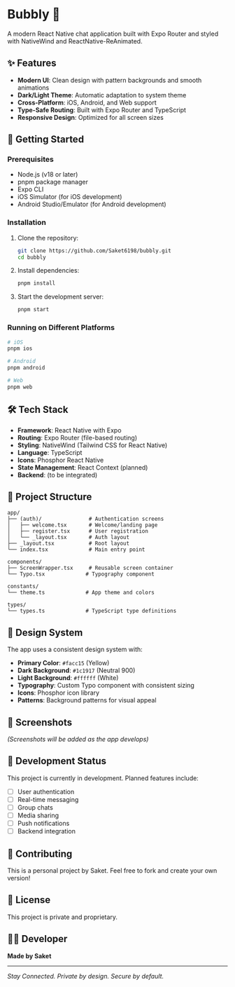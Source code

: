 # Bubbly 💬

A modern React Native chat application built with Expo Router and styled with NativeWind and ReactNative-ReAnimated.

## ✨ Features

- **Modern UI**: Clean design with pattern backgrounds and smooth animations
- **Dark/Light Theme**: Automatic adaptation to system theme
- **Cross-Platform**: iOS, Android, and Web support
- **Type-Safe Routing**: Built with Expo Router and TypeScript
- **Responsive Design**: Optimized for all screen sizes

## 🚀 Getting Started

### Prerequisites

- Node.js (v18 or later)
- pnpm package manager
- Expo CLI
- iOS Simulator (for iOS development)
- Android Studio/Emulator (for Android development)

### Installation

1. Clone the repository:
   ```bash
   git clone https://github.com/Saket6198/bubbly.git
   cd bubbly
   ```

2. Install dependencies:
   ```bash
   pnpm install
   ```

3. Start the development server:
   ```bash
   pnpm start
   ```

### Running on Different Platforms

```bash
# iOS
pnpm ios

# Android
pnpm android

# Web
pnpm web
```

## 🛠️ Tech Stack

- **Framework**: React Native with Expo
- **Routing**: Expo Router (file-based routing)
- **Styling**: NativeWind (Tailwind CSS for React Native)
- **Language**: TypeScript
- **Icons**: Phosphor React Native
- **State Management**: React Context (planned)
- **Backend**: (to be integrated)

## 📁 Project Structure

```
app/
├── (auth)/               # Authentication screens
│   ├── welcome.tsx       # Welcome/landing page
│   ├── register.tsx      # User registration
│   └── _layout.tsx       # Auth layout
├── _layout.tsx           # Root layout
└── index.tsx             # Main entry point

components/
├── ScreenWrapper.tsx     # Reusable screen container
└── Typo.tsx             # Typography component

constants/
└── theme.ts             # App theme and colors

types/
└── types.ts             # TypeScript type definitions
```

## 🎨 Design System

The app uses a consistent design system with:

- **Primary Color**: `#facc15` (Yellow)
- **Dark Background**: `#1c1917` (Neutral 900)
- **Light Background**: `#ffffff` (White)
- **Typography**: Custom Typo component with consistent sizing
- **Icons**: Phosphor icon library
- **Patterns**: Background patterns for visual appeal

## 📱 Screenshots

*(Screenshots will be added as the app develops)*

## 🚧 Development Status

This project is currently in development. Planned features include:

- [ ] User authentication
- [ ] Real-time messaging
- [ ] Group chats
- [ ] Media sharing
- [ ] Push notifications
- [ ] Backend integration

## 🤝 Contributing

This is a personal project by Saket. Feel free to fork and create your own version!

## 📄 License

This project is private and proprietary.

## 👨‍💻 Developer

**Made by Saket**

---

*Stay Connected. Private by design. Secure by default.*
